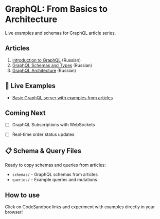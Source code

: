 # GraphQL: From Basics to Architecture

Live examples and schemas for GraphQL article series.

## Articles
1. [Introduction to GraphQL](https://systems.education/graphql-intro) (Russian)
2. [GraphQL Schemas and Types](https://systems.education/graphql-schema) (Russian)
3. [GraphQL Architecture](https://systems.education/grapfql-arch) (Russian)

## 🚀 Live Examples

- [Basic GraphQL server with examples from articles](https://c2x5lh-3000.csb.app/)

## Coming Next
- [ ] GraphQL Subscriptions with WebSockets
- [ ] Real-time order status updates


## 📋 Schema & Query Files

Ready to copy schemas and queries from articles:
- `schemas/` - GraphQL schemas from articles
- `queries/` - Example queries and mutations

## How to use
Click on CodeSandbox links and experiment with examples directly in your browser!
